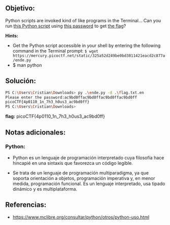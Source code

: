## Objetivo:
Python scripts are invoked kind of like programs in the Terminal... Can you run [this Python script](https://mercury.picoctf.net/static/325a52d249be0bd3811421eacd2c877a/ende.py) using [this password](https://mercury.picoctf.net/static/325a52d249be0bd3811421eacd2c877a/pw.txt) to get [the flag](https://mercury.picoctf.net/static/325a52d249be0bd3811421eacd2c877a/flag.txt.en)?

**Hints:** 
- Get the Python script accessible in your shell by entering the following command in the Terminal prompt: `$ wget https://mercury.picoctf.net/static/325a52d249be0bd3811421eacd2c877a/ende.py`
- $ man python

## Solución:

```bash
PS C:\Users\Cristian\Downloads> py .\ende.py -d .\flag.txt.en
Please enter the password:ac9bd0ffac9bd0ffac9bd0ffac9bd0ff
picoCTF{4p0110_1n_7h3_h0us3_ac9bd0ff}
PS C:\Users\Cristian\Downloads>
```

**flag:** picoCTF{4p0110_1n_7h3_h0us3_ac9bd0ff}

## Notas adicionales:

 ### Python:
- Python es un lenguaje de programación interpretado cuya filosofía hace hincapié en una sintaxis que favorezca un código legible.

- Se trata de un lenguaje de programación multiparadigma, ya que soporta orientación a objetos, programación imperativa y, en menor medida, programación funcional. Es un lenguaje interpretado, usa tipado dinámico y es multiplataforma.

## Referencias:
- https://www.mclibre.org/consultar/python/otros/python-uso.html
